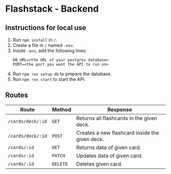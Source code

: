 # Flashstack - Backend

## Instructions for local use

1. Run `npm install` in `/`.
2. Create a file in `/` named `.env`.
3. Inside `.env`, add the following lines:
    ```
    DB_URL=<the URL of your postgres database>
    PORT=<the port you want the API to run on>
    ```
4. Run `npm run setup-db` to prepare the database.
5. Run `npm run start` to start the API.

## Routes


| Route | Method | Response |
| --- | --- | --- |
| `/cards/deck/:id` | `GET` | Returns all flashcards in the given deck. |
| `/cards/deck/:id` | `POST` | Creates a new flashcard inside the given deck. |
| `/cards/:id` | `GET` | Returns data of given card. |
| `/cards/:id` | `PATCH` | Updates data of given card. |
| `/cards/:id` | `DELETE` | Deletes given card. |